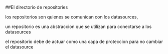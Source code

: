 ##El directorio de repositories

los repositorios son quienes se comunican con los datasources,

un repositorio es una abstraccion que se utilizan para conectarse a los datasources

el repositorio debe de actuar como una capa de proteccion para no cambiar el datasource